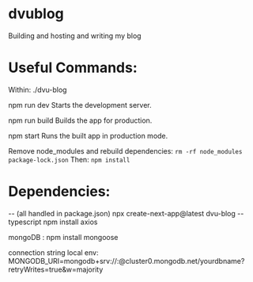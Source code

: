 # dvublog
Building and hosting and writing my blog


# Useful Commands:
Within: ./dvu-blog

  npm run dev
    Starts the development server.

  npm run build
    Builds the app for production.

  npm start
    Runs the built app in production mode.

Remove node_modules and rebuild dependencies:
`rm -rf node_modules package-lock.json`
Then: `npm install`


# Dependencies: 
-- (all handled in package.json)
npx create-next-app@latest dvu-blog --typescript
npm install axios 

mongoDB :
npm install mongoose

connection string local env:
MONGODB_URI=mongodb+srv://<username>:<password>@cluster0.mongodb.net/yourdbname?retryWrites=true&w=majority  
